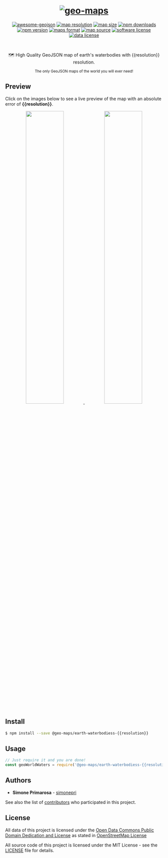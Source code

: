 <h1 align="center">
  <a href="https://github.com/simonepri/geo-maps"><img src="https://raw.githubusercontent.com/simonepri/geo-maps/next/media/geo-maps.jpg" alt="geo-maps" /></a>
</h1>
<p align="center">
  <a href="https://github.com/tmcw/awesome-geojson"><img src="https://awesome.re/mentioned-badge.svg" alt="awesome-geojson" /></a>
  <a href="https://github.com/simonepri/geo-maps#earth-waterbodiess"><img src="https://img.shields.io/badge/resolution-{{resolution}}-f1c40f.svg" alt="map resolution" /></a>
  <a href="https://github.com/simonepri/geo-maps#earth-waterbodiess"><img src="http://img.badgesize.io/https://unpkg.com/@geo-maps/earth-waterbodiess-{{resolution}}/map.geo.json" alt="map size" /></a>
  <a href="https://www.npmjs.com/package/@geo-maps/earth-waterbodiess-{{resolution}}"><img src="https://img.shields.io/npm/dm/@geo-maps/earth-waterbodiess-{{resolution}}.svg" alt="npm downloads" /></a>
  <a href="https://www.npmjs.com/package/@geo-maps/earth-waterbodiess-{{resolution}}"><img src="https://img.shields.io/npm/v/@geo-maps/earth-waterbodiess-{{resolution}}.svg" alt="npm version" /></a>
  <a href="http://geojson.org/"><img src="https://img.shields.io/badge/format-GeoJSON-e67e22.svg" alt="maps format" /></a>
  <a href="http://www.openstreetmap.org/"><img src="https://img.shields.io/badge/source-OSM-2ecc71.svg" alt="map source" /></a>
  <a href="LICENSE"><img src="https://img.shields.io/github/license/simonepri/geo-maps.svg" alt="software license" /></a>
  <a href="https://opendatacommons.org/licenses/odbl/1.0/"><img src="https://img.shields.io/badge/license-ODbL-2980b9.svg" alt="data license" /></a>
</p>
<br />
<p align="center">
  🗺 High Quality GeoJSON map of earth's waterbodies with {{resolution}} resolution.
</p>
<p align="center">
  <sub>
    The only GeoJSON maps of the world you will ever need!
  </sub>
</p>

## Preview
Click on the images below to see a live preview of the map with an absolute error
of **{{resolution}}**.  

<p align="center">
  <a alt="World Boundaries" href="http://mapshaper.org/?files=https://unpkg.com/@geo-maps/earth-waterbodiess-{{resolution}}/map.geo.json">
    <img src="https://raw.githubusercontent.com/simonepri/geo-maps/next/media/geo-maps-earth-waterbodiess-shape.png" width ="49%"/>
  </a>
  <a alt="World Boundaries" href="http://geojson.io/#data=data:text/x-url,https://unpkg.com/@geo-maps/earth-waterbodiess-{{resolution}}/map.geo.json">
    <img src="https://raw.githubusercontent.com/simonepri/geo-maps/next/media/geo-maps-earth-waterbodiess-hover.png" width ="49%"/>
  </a>
</p>

## Install
```bash
$ npm install --save @geo-maps/earth-waterbodiess-{{resolution}}
```

## Usage
```javascript
// Just require it and you are done!
const geoWorldWaters = require('@geo-maps/earth-waterbodiess-{{resolution}}');
```

## Authors
* **Simone Primarosa** - [simonepri](https://github.com/simonepri)

See also the list of [contributors](https://github.com/simonepri/geo-maps/contributors) who participated in this project.

## License
All data of this project is licensed under the [Open Data Commons Public Domain Dedication and License](https://opendatacommons.org/licenses/odbl/1.0/) as stated in [OpenStreetMap License](http://www.openstreetmap.org/copyright)

All source code of this project is licensed under the MIT License - see the [LICENSE](LICENSE) file for details.
